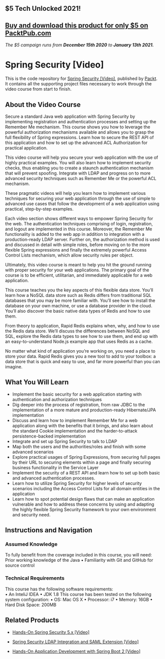## $5 Tech Unlocked 2021!
[Buy and download this product for only $5 on PacktPub.com](https://www.packtpub.com/)
-----
*The $5 campaign         runs from __December 15th 2020__ to __January 13th 2021.__*

# Spring Security [Video]
This is the code repository for [Spring Security [Video]](https://www.packtpub.com/application-development/spring-security-video?utm_source=github&utm_medium=repository&utm_campaign=9781782168652), published by [Packt](https://www.packtpub.com/?utm_source=github). It contains all the supporting project files necessary to work through the video course from start to finish.
## About the Video Course
Secure a standard Java web application with Spring Security by implementing registration and authentication processes and setting up the Remember Me mechanism. This course shows you how to leverage the powerful authorization mechanisms available and allows you to grasp the full flexibility of Spring expressions. Learn how to secure the REST API of this application and how to set up the advanced ACL Authorization for practical application.

This video course will help you secure your web application with the use of highly practical examples. You will also learn how to implement security checks, thus enabling you to create a staunch authentication mechanism that will prevent spoofing. Integrate with LDAP and progress on to more advanced security techniques such as Remember Me or the powerful ACL mechanism.

These pragmatic videos will help you learn how to implement various techniques for securing your web application through the use of simple to advanced use cases that follow the development of a web application using practical, step-by-step examples.

Each video section shows different ways to empower Spring Security for the web. The authentication techniques comprising of login, registration, and logout are implemented in this course. Moreover, the Remember Me functionality is added to the web app in addition to integration with a production-ready LDAP server. Further on, the authorization method is used and discussed in detail with simple roles, before moving on to the more flexible Spring expressions and finally the extremely powerful Access Control Lists mechanism, which allow security rules per object.

Ultimately, this video course is meant to help you hit the ground running with proper security for your web applications. The primary goal of the course is to be efficient, utilitarian, and immediately applicable for a web application.


This course teaches you the key aspects of this flexible data store. You’ll learn how a NoSQL data store such as Redis differs from traditional SQL databases that you may be more familiar with. You’ll see how to install the database on your own machine, or use a database provider in the cloud. You’ll also discover the basic native data types of Redis and how to use them.

From theory to application, Rapid Redis explains when, why, and how to use the Redis data store. We’ll discuss the differences between NoSQL and SQL, explore the Redis data types to see how to use them, and end up with an easy-to-understand Node.js example app that uses Redis as a cache.

No matter what kind of application you’re working on, you need a place to store your data. Rapid Redis gives you a new tool to add to your toolbox: a data store that is quick and easy to use, and far more powerful than you can imagine.



<H2>What You Will Learn</H2>
<DIV class=book-info-will-learn-text>
<UL>
<LI>Implement the basic security for a web application starting with authentication and authorization techniques 
<LI>Dig deeper into the process of registration, from raw JDBC to the implementation of a more mature and production-ready Hibernate/JPA implementation 
<LI>Discuss and learn how to implement Remember Me for a web application along with the benefits that it brings, and also learn about the standard Cookie implementation and the harder-to-attack persistence-backed implementation 
<LI>Integrate and set up Spring Security to talk to LDAP 
<LI>Map both the users and the authorities/roles and finish with some advanced scenarios 
<LI>Explore practical usages of Spring Expressions, from securing full pages by their URL to securing elements within a page and finally securing business functionality in the Service Layer 
<LI>Implement the security of a REST API and learn how to set up both basic and advanced authentication processes. 
<LI>Learn how to utilize Spring Security for higher levels of security scenarios including the Access Control Lists for all domain entities in the application 
<LI>Learn how to spot potential design flaws that can make an application vulnerable and how to address these concerns by using and adapting the highly flexible Spring Security framework to your own environment and security need. </LI></UL></DIV>

## Instructions and Navigation
### Assumed Knowledge
To fully benefit from the coverage included in this course, you will need:<br/>
Prior working knowledge of the Java •	Familiarity with Git and GitHub for source control
### Technical Requirements
This course has the following software requirements:<br/>
•	An InteliJ IDEA •	JDK 1.8 This course has been tested on the following system configuration: •	OS: Mac OS X •	Processor: i7 •	Memory: 16GB •	Hard Disk Space: 200MB

## Related Products
* [Hands-On Spring Security 5.x [Video]](https://www.packtpub.com/application-development/hands-spring-security-5x-video?utm_source=github&utm_medium=repository&utm_campaign=9781789802931)

* [Spring Security LDAP Integration and SAML Extension [Video]](https://www.packtpub.com/application-development/spring-security-ldap-integration-and-saml-extension-video?utm_source=github&utm_medium=repository&utm_campaign=9781787285538)

* [Hands-On Application Development with Spring Boot 2 [Video]](https://www.packtpub.com/application-development/hands-application-development-spring-boot-2-video?utm_source=github&utm_medium=repository&utm_campaign=9781789137712)

